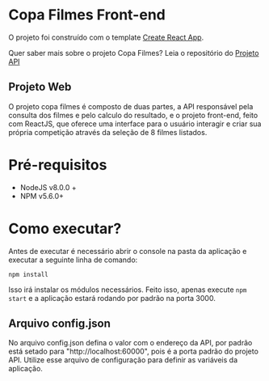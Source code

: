 # Copa Filmes Front-end
O projeto foi construído com o template [Create React App](https://github.com/facebook/create-react-app).

Quer saber mais sobre o projeto Copa Filmes? Leia o repositório do [Projeto API](https://github.com/RodrigoRodriguesX10/copa-filme-API)

## Projeto Web
O projeto copa filmes é composto de duas partes, a API responsável pela consulta dos filmes e pelo calculo do resultado, e o projeto front-end, feito com ReactJS, que oferece uma interface para o usuário interagir e criar sua própria competição através da seleção de 8 filmes listados.

# Pré-requisitos

- NodeJS v8.0.0 +
- NPM v5.6.0+

# Como executar?
Antes de executar é necessário abrir o console na pasta da aplicação e executar a seguinte linha de comando:

`npm install`

Isso irá instalar os módulos necessários.
Feito isso, apenas execute `npm start` e a aplicação estará rodando por padrão na porta 3000.

## Arquivo config.json
No arquivo config.json defina o valor com o endereço da API, por padrão está setado para "http://localhost:60000", pois é a porta padrão do projeto API. Utilize esse arquivo de configuração para definir as variáveis da aplicação.
